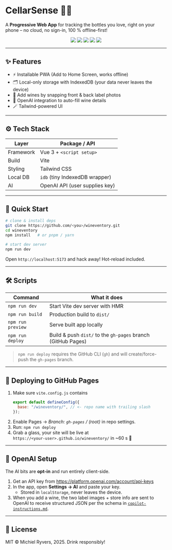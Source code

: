 # CellarSense 🍷📲

A **Progressive Web App** for tracking the bottles you love, right on your phone – no cloud, no sign-in, 100 % offline-first!

<div align="center">
  <img src="https://img.shields.io/badge/Vue-3-42b883?logo=vue.js" />
  <img src="https://img.shields.io/badge/Vite-%E2%9A%A1-purple?logo=vite" />
  <img src="https://img.shields.io/badge/PWA-ready-5a0fc8" />
  <img src="https://img.shields.io/badge/TailwindCSS-^3-38bdf8?logo=tailwindcss" />
  <img src="https://img.shields.io/badge/License-MIT-green" />
</div>

---

## ✨ Features

- ⚡️ Installable PWA (Add to Home Screen, works offline)
- 🗂 Local-only storage with IndexedDB (your data never leaves the device)
- 📸 Add wines by snapping front & back label photos
- 🤖 OpenAI integration to auto-fill wine details
- 🪄 Tailwind-powered UI

---

## ⚙️ Tech Stack

| Layer     | Package / API                  |
| --------- | ------------------------------ |
| Framework | Vue 3 + `<script setup>`       |
| Build     | Vite                           |
| Styling   | Tailwind CSS                   |
| Local DB  | `idb` (tiny IndexedDB wrapper) |
| AI        | OpenAI API (user supplies key) |

---

## 🏁 Quick Start

```bash
# clone & install deps
git clone https://github.com/<you>/wineventory.git
cd wineventory
npm install   # or pnpm / yarn

# start dev server
npm run dev
```

Open `http://localhost:5173` and hack away! Hot-reload included.

---

## 🛠 Scripts

| Command           | What it does                                                 |
| ----------------- | ------------------------------------------------------------ |
| `npm run dev`     | Start Vite dev server with HMR                               |
| `npm run build`   | Production build to `dist/`                                  |
| `npm run preview` | Serve built app locally                                      |
| `npm run deploy`  | Build & push `dist/` to the `gh-pages` branch (GitHub Pages) |

> `npm run deploy` requires the GitHub CLI (`gh`) and will create/force-push the `gh-pages` branch.

---

## 🚀 Deploying to GitHub Pages

1. Make sure `vite.config.js` contains
   ```js
   export default defineConfig({
     base: "/wineventory/", // <- repo name with trailing slash
   });
   ```
2. Enable Pages → _Branch: `gh-pages` / (root)_ in repo settings.
3. Run: `npm run deploy`
4. Grab a glass, your site will be live at  
   `https://<your-user>.github.io/wineventory/` in ~60 s 🍾

---

## 🔑 OpenAI Setup

The AI bits are **opt-in** and run entirely client-side.

1. Get an API key from https://platform.openai.com/account/api-keys
2. In the app, open **Settings → AI** and paste your key.
   - Stored in `localStorage`, never leaves the device.
3. When you add a wine, the two label images + store info are sent to OpenAI to receive structured JSON per the schema in [`copilot-instructions.md`](./copilot-instructions.md).

---

## 📄 License

MIT © Michiel Ryvers, 2025. Drink responsibly!
